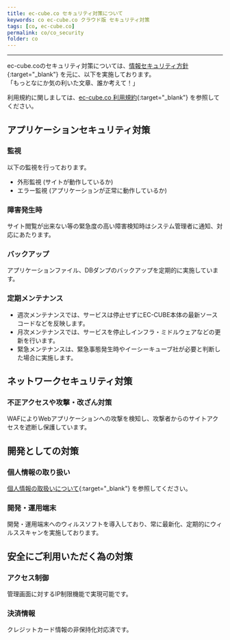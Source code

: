```yaml
---
title: ec-cube.co セキュリティ対策について
keywords: co ec-cube.co クラウド版 セキュリティ対策
tags: [co, ec-cube.co]
permalink: co/co_security
folder: co
---
```



---

ec-cube.coのセキュリティ対策については、[情報セキュリティ方針](https://www.ec-cube.net/policy/securitypolicy.php){:target="_blank"} を元に、以下を実施しております。  
「もっとなにか気の利いた文章、誰か考えて！」

利用規約に関しましては、[ec-cube.co 利用規約](https://www.ec-cube.co/pdf/term.pdf){:target="_blank"} を参照してください。

## アプリケーションセキュリティ対策

### 監視

以下の監視を行っております。

- 外形監視 (サイトが動作しているか)
- エラー監視 (アプリケーションが正常に動作しているか)

### 障害発生時

サイト閲覧が出来ない等の緊急度の高い障害検知時はシステム管理者に通知、対応にあたります。

### バックアップ

アプリケーションファイル、DBダンプのバックアップを定期的に実施しています。

### 定期メンテナンス

- 週次メンテナンスでは、サービスは停止せずにEC-CUBE本体の最新ソースコードなどを反映します。
- 月次メンテナンスでは、サービスを停止しインフラ・ミドルウェアなどの更新を行います。
- 緊急メンテナンスは、緊急事態発生時やイーシーキューブ社が必要と判断した場合に実施します。

## ネットワークセキュリティ対策

### 不正アクセスや攻撃・改ざん対策

WAFによりWebアプリケーションへの攻撃を検知し、攻撃者からのサイトアクセスを遮断し保護しています。

## 開発としての対策

### 個人情報の取り扱い

[個人情報の取扱いについて](https://www.ec-cube.co/pdf/privacy_policy.pdf){:target="_blank"} を参照してください。

### 開発・運用端末

開発・運用端末へのウィルスソフトを導入しており、常に最新化、定期的にウィルススキャンを実施しております。

## 安全にご利用いただく為の対策

### アクセス制御

管理画面に対するIP制限機能で実現可能です。

### 決済情報

クレジットカード情報の非保持化対応済です。

